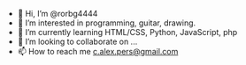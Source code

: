 - 👋 Hi, I’m @rorbg4444
- 👀 I’m interested in programming, guitar, drawing.
- 🌱 I’m currently learning HTML/CSS, Python, JavaScript, php
- 💞️ I’m looking to collaborate on ...
- 📫 How to reach me c.alex.pers@gmail.com

<!---
rorbg4444/rorbg4444 is a ✨ special ✨ repository because its `README.md` (this file) appears on your GitHub profile.
You can click the Preview link to take a look at your changes.
--->

